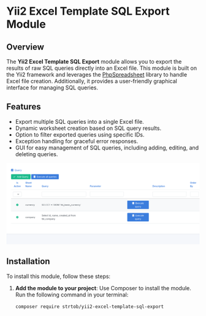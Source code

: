 # Yii2 Excel Template SQL Export Module

## Overview

The **Yii2 Excel Template SQL Export** module allows you to export the results of raw SQL queries directly into an Excel file. This module is built on the Yii2 framework and leverages the [PhpSpreadsheet](https://phpspreadsheet.readthedocs.io/) library to handle Excel file creation. Additionally, it provides a user-friendly graphical interface for managing SQL queries.

## Features

- Export multiple SQL queries into a single Excel file.
- Dynamic worksheet creation based on SQL query results.
- Option to filter exported queries using specific IDs.
- Exception handling for graceful error responses.
- GUI for easy management of SQL queries, including adding, editing, and deleting queries.

![](https://github.com/strtob/yii2-excel-template-sql-export/blob/main/Screenshot.png)

## Installation

To install this module, follow these steps:

1. **Add the module to your project**:
   Use Composer to install the module. Run the following command in your terminal:

   ```bash
   composer require strtob/yii2-excel-template-sql-export
